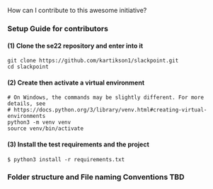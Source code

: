 How can I contribute to this awesome initiative?



### Setup Guide for contributors

#### (1) Clone the se22 repository and enter into it
```
git clone https://github.com/kartikson1/slackpoint.git
cd slackpoint
```

#### (2) Create then activate a virtual environment
```
# On Windows, the commands may be slightly different. For more details, see
# https://docs.python.org/3/library/venv.html#creating-virtual-environments
python3 -m venv venv
source venv/bin/activate
```

#### (3) Install the test requirements and the project
```
$ python3 install -r requirements.txt
```

### Folder structure and File naming Conventions TBD
